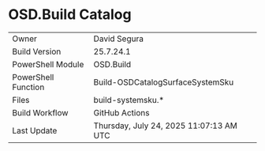 ﻿# OSD.Build Catalog

| | |
|-|-|
| Owner | David Segura |
| Build Version | 25.7.24.1 |
| PowerShell Module | OSD.Build |
| PowerShell Function | Build-OSDCatalogSurfaceSystemSku |
| Files | build-systemsku.* |
| Build Workflow | GitHub Actions |
| Last Update | Thursday, July 24, 2025 11:07:13 AM UTC |
